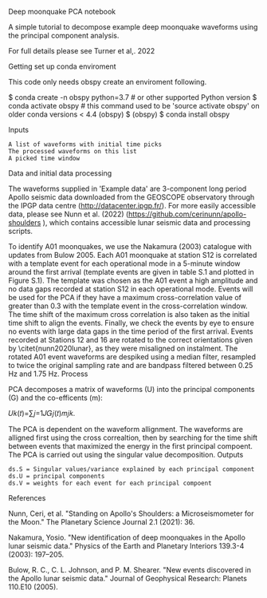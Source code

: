 Deep moonquake PCA notebook

A simple tutorial to decompose example deep moonquake waveforms using the principal component analysis.

For full details please see Turner et al,. 2022

Getting set up
conda enviroment

This code only needs obspy create an enviroment following.


$ conda create -n obspy python=3.7   # or other supported Python version
$ conda activate obspy  # this command used to be 'source activate obspy' on older conda versions < 4.4
(obspy) $ 
(obspy) $ conda install obspy

Inputs

    A list of waveforms with initial time picks
    The processed waveforms on this list
    A picked time window

Data and initial data processing

The waveforms supplied in 'Example data' are 3-component long period Apollo seismic data downloaded from the GEOSCOPE observatory through the IPGP data centre (http://datacenter.ipgp.fr/). For more easily accessible data, please see Nunn et al. (2022) (https://github.com/cerinunn/apollo-shoulders ), which contains accessible lunar seismic data and processing scripts.

To identify A01 moonquakes, we use the Nakamura (2003) catalogue with updates from Bulow 2005. Each A01 moonquake at station S12 is correlated with a template event for each operational mode in a 5-minute window around the first arrival (template events are given in table S.1 and plotted in Figure S.1). The template was chosen as the A01 event a high amplitude and no data gaps recorded at station S12 in each operational mode. Events will be used for the PCA if they have a maximum cross-correlation value of greater than 0.3 with the template event in the cross-correlation window. The time shift of the maximum cross correlation is also taken as the initial time shift to align the events. Finally, we check the events by eye to ensure no events with large data gaps in the time period of the first arrival. Events recorded at Stations 12 and 16 are rotated to the correct orientations given by \citet{nunn2020lunar}, as they were misaligned on instalment. The rotated A01 event waveforms are despiked using a median filter, resampled to twice the original sampling rate and are bandpass filtered between 0.25 Hz and 1.75 Hz.
Process

PCA decomposes a matrix of waveforms (U) into the principal components (G) and the co-efficents (m):

𝑈𝑘(𝑡)=∑𝑗=1𝐽𝐺𝑗(𝑡)𝑚𝑗𝑘.

The PCA is dependent on the waveform allignment. The waveforms are alligned first using the cross correaltion, then by searching for the time shift between events that maximized the energy in the first principal compoent.
The PCA is carried out using the singular value decomposition.
Outputs

    ds.S = Singular values/variance explained by each principal component
    ds.U = principal components
    ds.V = weights for each event for each principal compoent

References

Nunn, Ceri, et al. "Standing on Apollo's Shoulders: a Microseismometer for the Moon." The Planetary Science Journal 2.1 (2021): 36.

Nakamura, Yosio. "New identification of deep moonquakes in the Apollo lunar seismic data." Physics of the Earth and Planetary Interiors 139.3-4 (2003): 197–205.

Bulow, R. C., C. L. Johnson, and P. M. Shearer. "New events discovered in the Apollo lunar seismic data." Journal of Geophysical Research: Planets 110.E10 (2005).
